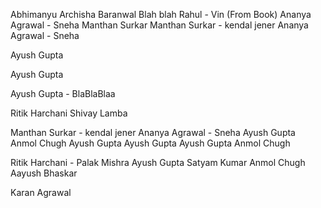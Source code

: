 Abhimanyu
Archisha Baranwal
Blah blah
Rahul - Vin (From Book)
Ananya Agrawal - Sneha
Manthan Surkar
Manthan Surkar - kendal jener
Ananya Agrawal - Sneha

Ayush Gupta

Ayush Gupta

Ayush Gupta - BlaBlaBlaa

Ritik Harchani
Shivay Lamba



Manthan Surkar - kendal jener
Ananya Agrawal - Sneha
Ayush Gupta<br>
Anmol Chugh
Ayush Gupta
Ayush Gupta
Ayush Gupta
Anmol Chugh

Ritik Harchani - Palak Mishra
Ayush Gupta
Satyam Kumar
Anmol Chugh
Aayush Bhaskar



Karan Agrawal
